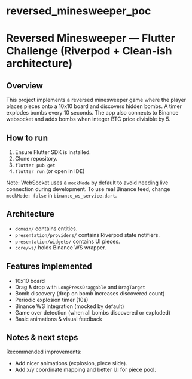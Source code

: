# reversed_minesweeper_poc

# Reversed Minesweeper — Flutter Challenge (Riverpod + Clean-ish architecture)

## Overview
This project implements a reversed minesweeper game where the player places pieces onto a 10x10 board and discovers hidden bombs. A timer explodes bombs every 10 seconds. The app also connects to Binance websocket and adds bombs when integer BTC price divisible by 5.

## How to run
1. Ensure Flutter SDK is installed.
2. Clone repository.
3. `flutter pub get`
4. `flutter run` (or open in IDE)

Note: WebSocket uses a `mockMode` by default to avoid needing live connection during development. To use real Binance feed, change `mockMode: false` in `binance_ws_service.dart`.

## Architecture
- `domain/` contains entities.
- `presentation/providers/` contains Riverpod state notifiers.
- `presentation/widgets/` contains UI pieces.
- `core/ws/` holds Binance WS wrapper.

## Features implemented
- 10x10 board
- Drag & drop with `LongPressDraggable` and `DragTarget`
- Bomb discovery (drop on bomb increases discovered count)
- Periodic explosion timer (10s)
- Binance WS integration (mocked by default)
- Game over detection (when all bombs discovered or exploded)
- Basic animations & visual feedback

## Notes & next steps
Recommended improvements:
- Add nicer animations (explosion, piece slide).
- Add x/y coordinate mapping and better UI for piece pool.


